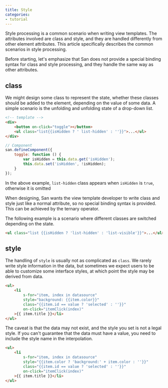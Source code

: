 ```yaml
---
title: Style
categories:
- tutorial
---
```


Style processing is a common scenario when writing view templates. The attributes involved are class and style, and they are handled differently from other element attributes. This article specifically describes the common scenarios in style processing.

Before starting, let's emphasize that San does not provide a special binding syntax for class and style processing, and they handle the same way as other attributes.

class
------

We might design some class to represent the state, whether these classes should be added to the element, depending on the value of some data. A simple scenario is the unfolding and unfolding state of a drop-down list.

```html
<!-- template -->
<div>
    <button on-click="toggle"></button>
    <ul class="list{{isHidden ? ' list-hidden' : ''}}">...</ul>
</div>
```

```javascript
// Component
san.defineComponent({
    toggle: function () {
        var isHidden = this.data.get('isHidden');
        this.data.set('isHidden', !isHidden);
    }
});
```

In the above example, `list-hidden` class appears when `isHidden` is `true`, otherwise it is omitted

When designing, San wants the view template developer to write class and style just like a normal attribute, so no special binding syntax is provided. This can be achieved by the ternary operator.

The following example is a scenario where different classes are switched depending on the state.


```html
<ul class="list {{isHidden ? 'list-hidden' : 'list-visible'}}">...</ul>
```

style
-----

The handling of `style` is usually not as complicated as `class`. We rarely write style information in the data, but sometimes we expect users to be able to customize some interface styles, at which point the style may be derived from data.

```html
<ul>
    <li
        s-for="item, index in datasource"
        style="background: {{item.color}}"
        class="{{item.id == value ? 'selected' : ''}}"
        on-click="itemClick(index)"
    >{{ item.title }}</li>
</ul>
```

The caveat is that the data may not exist, and the style you set is not a legal style. If you can't guarantee that the data must have a value, you need to include the style name in the interpolation.

```html
<ul>
    <li
        s-for="item, index in datasource"
        style="{{item.color ? 'background:' + item.color : ''}}"
        class="{{item.id == value ? 'selected' : ''}}"
        on-click="itemClick(index)"
    >{{ item.title }}</li>
</ul>
```
